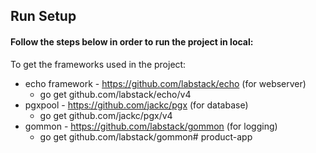 ## Run Setup

#### Follow the steps below in order to run the project in local:

To get the frameworks used in the project:
- echo framework - https://github.com/labstack/echo (for webserver)
  - go get github.com/labstack/echo/v4
- pgxpool - https://github.com/jackc/pgx (for database)
  - go get github.com/jackc/pgx/v4 
- gommon - https://github.com/labstack/gommon (for logging)
  - go get github.com/labstack/gommon# product-app
